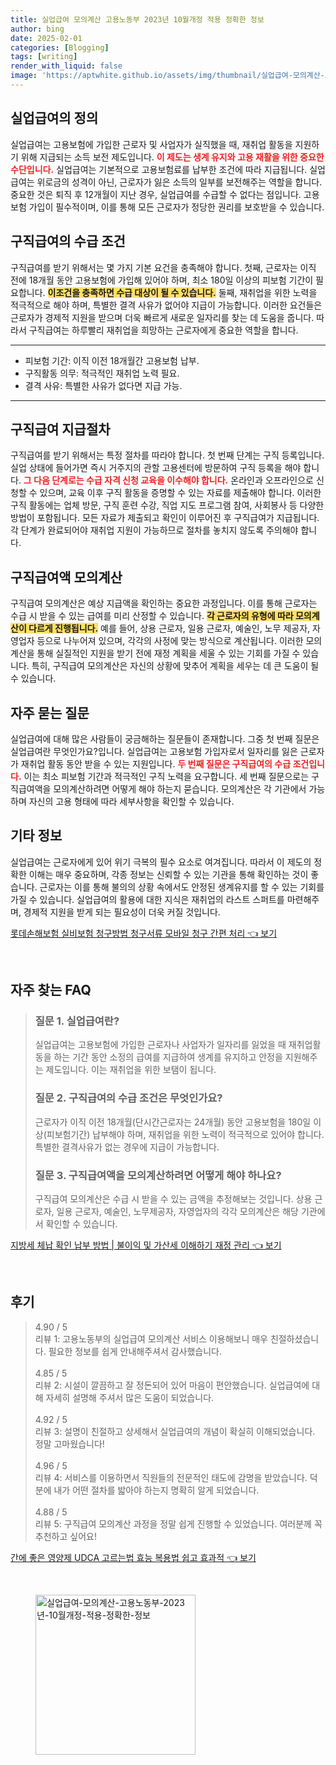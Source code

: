 ```yaml
---
title: 실업급여 모의계산 고용노동부 2023년 10월개정 적용 정확한 정보
author: bing
date: 2025-02-01
categories: [Blogging]
tags: [writing]
render_with_liquid: false
image: 'https://aptwhite.github.io/assets/img/thumbnail/실업급여-모의계산-고용노동부-2023년-10월개정-적용-정확한-정보.webp'
---
```



<h2 id='실업급여의 정의'>실업급여의 정의</h2>

<p>실업급여는 고용보험에 가입한 근로자 및 사업자가 실직했을 때, 재취업 활동을 지원하기 위해 지급되는 소득 보전 제도입니다. <b><span style="color: #ee2323;">이 제도는 생계 유지와 고용 재활을 위한 중요한 수단입니다.</span></b> 실업급여는 기본적으로 고용보험료를 납부한 조건에 따라 지급됩니다. 실업급여는 위로금의 성격이 아닌, 근로자가 잃은 소득의 일부를 보전해주는 역할을 합니다. 중요한 것은 퇴직 후 12개월이 지난 경우, 실업급여를 수급할 수 없다는 점입니다. 고용보험 가입이 필수적이며, 이를 통해 모든 근로자가 정당한 권리를 보호받을 수 있습니다.</p>

<h2 id='구직급여의 수급 조건'>구직급여의 수급 조건</h2>

<p>구직급여를 받기 위해서는 몇 가지 기본 요건을 충족해야 합니다. 첫째, 근로자는 이직 전에 18개월 동안 고용보험에 가입해 있어야 하며, 최소 180일 이상의 피보험 기간이 필요합니다. <b><span style="background-color: #ffe066;">이조건을 충족하면 수급 대상이 될 수 있습니다.</span></b> 둘째, 재취업을 위한 노력을 적극적으로 해야 하며, 특별한 결격 사유가 없어야 지급이 가능합니다. 이러한 요건들은 근로자가 경제적 지원을 받으며 더욱 빠르게 새로운 일자리를 찾는 데 도움을 줍니다. 따라서 구직급여는 하루빨리 재취업을 희망하는 근로자에게 중요한 역할을 합니다.</p>

<hr />

<ul>
    <li>피보험 기간: 이직 이전 18개월간 고용보험 납부.</li>
    <li>구직활동 의무: 적극적인 재취업 노력 필요.</li>
    <li>결격 사유: 특별한 사유가 없다면 지급 가능.</li>
</ul>

<hr />

<h2 id='구직급여 지급절차'>구직급여 지급절차</h2>

<p>구직급여를 받기 위해서는 특정 절차를 따라야 합니다. 첫 번째 단계는 구직 등록입니다. 실업 상태에 들어가면 즉시 거주지의 관할 고용센터에 방문하여 구직 등록을 해야 합니다. <b><span style="color: #ee2323;">그 다음 단계로는 수급 자격 신청 교육을 이수해야 합니다.</span></b> 온라인과 오프라인으로 신청할 수 있으며, 교육 이후 구직 활동을 증명할 수 있는 자료를 제출해야 합니다. 이러한 구직 활동에는 업체 방문, 구직 훈련 수강, 직업 지도 프로그램 참여, 사회봉사 등 다양한 방법이 포함됩니다. 모든 자료가 제출되고 확인이 이루어진 후 구직급여가 지급됩니다. 각 단계가 완료되어야 재취업 지원이 가능하므로 절차를 놓치지 않도록 주의해야 합니다.</p>

<h2 id='구직급여액 모의계산'>구직급여액 모의계산</h2>

<p>구직급여 모의계산은 예상 지급액을 확인하는 중요한 과정입니다. 이를 통해 근로자는 수급 시 받을 수 있는 급여를 미리 산정할 수 있습니다. <b><span style="background-color: #ffe066;">각 근로자의 유형에 따라 모의계산이 다르게 진행됩니다.</span></b> 예를 들어, 상용 근로자, 일용 근로자, 예술인, 노무 제공자, 자영업자 등으로 나누어져 있으며, 각각의 사정에 맞는 방식으로 계산됩니다. 이러한 모의계산을 통해 실질적인 지원을 받기 전에 재정 계획을 세울 수 있는 기회를 가질 수 있습니다. 특히, 구직급여 모의계산은 자신의 상황에 맞추어 계획을 세우는 데 큰 도움이 될 수 있습니다.</p>

<h2 id='자주 묻는 질문'>자주 묻는 질문</h2>

<p>실업급여에 대해 많은 사람들이 궁금해하는 질문들이 존재합니다. 그중 첫 번째 질문은 실업급여란 무엇인가요?입니다. 실업급여는 고용보험 가입자로서 일자리를 잃은 근로자가 재취업 활동 동안 받을 수 있는 지원입니다. <b><span style="color: #ee2323;">두 번째 질문은 구직급여의 수급 조건입니다.</span></b> 이는 최소 피보험 기간과 적극적인 구직 노력을 요구합니다. 세 번째 질문으로는 구직급여액을 모의계산하려면 어떻게 해야 하는지 묻습니다. 모의계산은 각 기관에서 가능하며 자신의 고용 형태에 따라 세부사항을 확인할 수 있습니다.</p>

<h2 id='기타 정보'>기타 정보</h2>

<p>실업급여는 근로자에게 있어 위기 극복의 필수 요소로 여겨집니다. 따라서 이 제도의 정확한 이해는 매우 중요하며, 각종 정보는 신뢰할 수 있는 기관을 통해 확인하는 것이 좋습니다. 근로자는 이를 통해 불의의 상황 속에서도 안정된 생계유지를 할 수 있는 기회를 가질 수 있습니다. 실업급여의 활용에 대한 지식은 재취업의 라스트 스퍼트를 마련해주며, 경제적 지원을 받게 되는 필요성이 더욱 커질 것입니다.</p>


<p><a class="click-button" title="롯데손해보험 실비보험 청구방법 청구서류 모바일 청구 간편 처리" href="https://aptwhite.github.io/posts/%EB%A1%AF%EB%8D%B0%EC%86%90%ED%95%B4%EB%B3%B4%ED%97%98-%EC%8B%A4%EB%B9%84%EB%B3%B4%ED%97%98-%EC%B2%AD%EA%B5%AC%EB%B0%A9%EB%B2%95-%EC%B2%AD%EA%B5%AC%EC%84%9C%EB%A5%98-%EB%AA%A8%EB%B0%94%EC%9D%BC-%EC%B2%AD%EA%B5%AC-%EA%B0%84%ED%8E%B8-%EC%B2%98%EB%A6%AC/" rel="dofollow">롯데손해보험 실비보험 청구방법 청구서류 모바일 청구 간편 처리 👈 보기</a></p><br>
<h2 id='자주_찾는_FAQ'>자주 찾는 FAQ</h2>
<div itemscope="" itemtype="https://schema.org/FAQPage"> 
<blockquote> 
<div itemscope="" itemprop="mainEntity" itemtype="https://schema.org/Question"> 
<h3 itemprop="name">질문 1. 실업급여란?</h3> 
<div itemscope="" itemprop="acceptedAnswer" itemtype="https://schema.org/Answer"> 
<span itemprop="text"> 
<p>실업급여는 고용보험에 가입한 근로자나 사업자가 일자리를 잃었을 때 재취업활동을 하는 기간 동안 소정의 급여를 지급하여 생계를 유지하고 안정을 지원해주는 제도입니다. 이는 재취업을 위한 보탬이 됩니다.</p> 
</span> 
</div> 
</div> 

<div itemscope="" itemprop="mainEntity" itemtype="https://schema.org/Question"> 
<h3 itemprop="name">질문 2. 구직급여의 수급 조건은 무엇인가요?</h3> 
<div itemscope="" itemprop="acceptedAnswer" itemtype="https://schema.org/Answer"> 
<span itemprop="text"> 
<p>근로자가 이직 이전 18개월(단시간근로자는 24개월) 동안 고용보험을 180일 이상(피보험기간) 납부해야 하며, 재취업을 위한 노력이 적극적으로 있어야 합니다. 특별한 결격사유가 없는 경우에 지급이 가능합니다.</p> 
</span> 
</div> 
</div> 

<div itemscope="" itemprop="mainEntity" itemtype="https://schema.org/Question"> 
<h3 itemprop="name">질문 3. 구직급여액을 모의계산하려면 어떻게 해야 하나요?</h3> 
<div itemscope="" itemprop="acceptedAnswer" itemtype="https://schema.org/Answer"> 
<span itemprop="text"> 
<p>구직급여 모의계산은 수급 시 받을 수 있는 금액을 추정해보는 것입니다. 상용 근로자, 일용 근로자, 예술인, 노무제공자, 자영업자의 각각 모의계산은 해당 기관에서 확인할 수 있습니다.</p> 
</span> 
</div> 
</div> 

</blockquote> 
</div>
<p><a class="click-button" title="지방세 체납 확인 납부 방법 | 불이익 및 가산세 이해하기 재정 관리" href="https://aptwhite.github.io/posts/%EC%A7%80%EB%B0%A9%EC%84%B8-%EC%B2%B4%EB%82%A9-%ED%99%95%EC%9D%B8-%EB%82%A9%EB%B6%80-%EB%B0%A9%EB%B2%95-%EB%B6%88%EC%9D%B4%EC%9D%B5-%EB%B0%8F-%EA%B0%80%EC%82%B0%EC%84%B8-%EC%9D%B4%ED%95%B4%ED%95%98%EA%B8%B0-%EC%9E%AC%EC%A0%95-%EA%B4%80%EB%A6%AC/" rel="dofollow">지방세 체납 확인 납부 방법 | 불이익 및 가산세 이해하기 재정 관리 👈 보기</a></p><br>
<h2 id='후기'>후기</h2>
<div itemscope itemtype="https://schema.org/Product">
  <blockquote>
  <div itemprop="review" itemscope itemtype="https://schema.org/Review">
      <div itemprop="reviewRating" itemscope itemtype="https://schema.org/Rating"> <span itemprop="ratingValue">4.90</span> / <span itemprop="bestRating">5</span> </div>
      <span itemprop="reviewBody">리뷰 1: 고용노동부의 실업급여 모의계산 서비스 이용해보니 매우 친절하셨습니다. 필요한 정보를 쉽게 안내해주셔서 감사했습니다.</span>
  </div>
  <br>
  <div itemprop="review" itemscope itemtype="https://schema.org/Review">
      <div itemprop="reviewRating" itemscope itemtype="https://schema.org/Rating"> <span itemprop="ratingValue">4.85</span> / <span itemprop="bestRating">5</span> </div>
      <span itemprop="reviewBody">리뷰 2: 시설이 깔끔하고 잘 정돈되어 있어 마음이 편안했습니다. 실업급여에 대해 자세히 설명해 주셔서 많은 도움이 되었습니다.</span>
  </div>
  <br>
  <div itemprop="review" itemscope itemtype="https://schema.org/Review">
      <div itemprop="reviewRating" itemscope itemtype="https://schema.org/Rating"> <span itemprop="ratingValue">4.92</span> / <span itemprop="bestRating">5</span> </div>
      <span itemprop="reviewBody">리뷰 3: 설명이 친절하고 상세해서 실업급여의 개념이 확실히 이해되었습니다. 정말 고마웠습니다!</span>
  </div>
  <br>
  <div itemprop="review" itemscope itemtype="https://schema.org/Review">
      <div itemprop="reviewRating" itemscope itemtype="https://schema.org/Rating"> <span itemprop="ratingValue">4.96</span> / <span itemprop="bestRating">5</span> </div>
      <span itemprop="reviewBody">리뷰 4: 서비스를 이용하면서 직원들의 전문적인 태도에 감명을 받았습니다. 덕분에 내가 어떤 절차를 밟아야 하는지 명확히 알게 되었습니다.</span>
  </div>
  <br>
  <div itemprop="review" itemscope itemtype="https://schema.org/Review">
      <div itemprop="reviewRating" itemscope itemtype="https://schema.org/Rating"> <span itemprop="ratingValue">4.88</span> / <span itemprop="bestRating">5</span> </div>
      <span itemprop="reviewBody">리뷰 5: 구직급여 모의계산 과정을 정말 쉽게 진행할 수 있었습니다. 여러분께 꼭 추천하고 싶어요!</span>
  </div>
  </blockquote>
</div>
<p><a class="click-button" title="간에 좋은 영양제 UDCA 고르는법 효능 복용법 쉽고 효과적" href="https://aptwhite.github.io/posts/%EA%B0%84%EC%97%90-%EC%A2%8B%EC%9D%80-%EC%98%81%EC%96%91%EC%A0%9C-UDCA-%EA%B3%A0%EB%A5%B4%EB%8A%94%EB%B2%95-%ED%9A%A8%EB%8A%A5-%EB%B3%B5%EC%9A%A9%EB%B2%95-%EC%89%BD%EA%B3%A0-%ED%9A%A8%EA%B3%BC%EC%A0%81/" rel="dofollow">간에 좋은 영양제 UDCA 고르는법 효능 복용법 쉽고 효과적 👈 보기</a></p><br>
<figure class="image"><img src="https://aptwhite.github.io/assets/img/thumbnail/실업급여-모의계산-고용노동부-2023년-10월개정-적용-정확한-정보.webp" alt="실업급여-모의계산-고용노동부-2023년-10월개정-적용-정확한-정보" width="256" height="256"></figure>